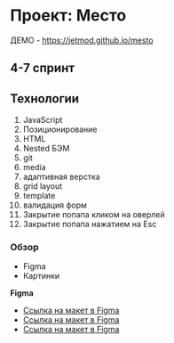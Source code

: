 # Проект: Место

ДЕМО - https://jetmod.github.io/mesto

## 4-7 спринт

## Технологии

1. JavaScript
2. Позиционирование
3. HTML
4. Nested БЭМ
5. git
6. media
7. адаптивная верстка
8. grid layout
9. template
10. валидация форм
11. Закрытие попапа кликом на оверлей
12. Закрытие попапа нажатием на Esc

### Обзор

- Figma
- Картинки

**Figma**

- [Ссылка на макет в Figma](https://www.figma.com/file/2cn9N9jSkmxD84oJik7xL7/JavaScript.-Sprint-4?node-id=0%3A1)
- [Ссылка на макет в Figma](https://www.figma.com/file/bjyvbKKJN2naO0ucURl2Z0/JavaScript.-Sprint-5?type=design&node-id=0-1&mode=design)
- [Ссылка на макет в Figma](https://www.figma.com/file/kRVLKwYG3d1HGLvh7JFWRT/JavaScript.-Sprint-6?type=design&node-id=0-1&mode=design&t=aT0eoFc9fLNq1JCS-0)
